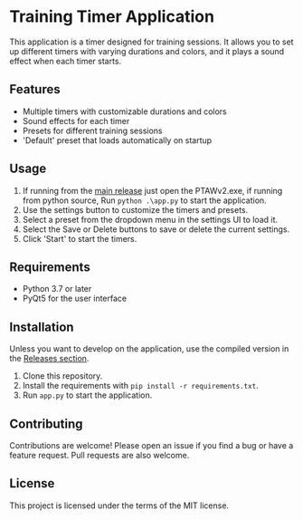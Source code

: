# Training Timer Application

This application is a timer designed for training sessions. It allows you to set up different timers with varying durations and colors, and it plays a sound effect when each timer starts.

## Features

- Multiple timers with customizable durations and colors
- Sound effects for each timer
- Presets for different training sessions
- 'Default' preset that loads automatically on startup

## Usage

1. If running from the [main release](https://github.com/PupBrutus/PTAw-v2/releases) just open the PTAWv2.exe, if running from python source, Run `python .\app.py` to start the application.
2. Use the settings button to customize the timers and presets.
3. Select a preset from the dropdown menu in the settings UI to load it.
4. Select the Save or Delete buttons to save or delete the current settings.
5. Click 'Start' to start the timers.

## Requirements

- Python 3.7 or later
- PyQt5 for the user interface

## Installation

Unless you want to develop on the application, use the compiled version in the [Releases section](https://github.com/PupBrutus/PTAw-v2/releases).

1. Clone this repository.
2. Install the requirements with `pip install -r requirements.txt`.
3. Run `app.py` to start the application.

## Contributing

Contributions are welcome! Please open an issue if you find a bug or have a feature request. Pull requests are also welcome.

## License

This project is licensed under the terms of the MIT license.
